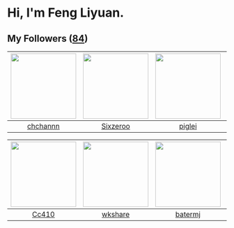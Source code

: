# Hi, I'm Feng Liyuan.

## My Followers ([84](https://github.com/SunRunAway?tab=followers))

| <img src="https://avatars3.githubusercontent.com/u/4281540?v=4" width="150" height="150" /> | <img src="https://avatars2.githubusercontent.com/u/20949383?v=4" width="150" height="150" /> | <img src="https://avatars1.githubusercontent.com/u/731266?v=4" width="150" height="150" /> | <img src="https://avatars3.githubusercontent.com/u/10414494?v=4" width="150" height="150" /> |
| :-----------------------------------------------------------------------------------------: | :------------------------------------------------------------------------------------------: | :----------------------------------------------------------------------------------------: | :------------------------------------------------------------------------------------------: |
|                           [chchannn](https://github.com/chchannn)                           |                            [Sixzeroo](https://github.com/Sixzeroo)                           |                             [piglei](https://github.com/piglei)                            |                           [WanFadong](https://github.com/WanFadong)                          |

| <img src="https://avatars1.githubusercontent.com/u/37112567?v=4" width="150" height="150" /> | <img src="https://avatars2.githubusercontent.com/u/2918384?v=4" width="150" height="150" /> | <img src="https://avatars0.githubusercontent.com/u/250445?v=4" width="150" height="150" /> | <img src="https://avatars3.githubusercontent.com/u/1492263?v=4" width="150" height="150" /> |
| :------------------------------------------------------------------------------------------: | :-----------------------------------------------------------------------------------------: | :----------------------------------------------------------------------------------------: | :-----------------------------------------------------------------------------------------: |
|                               [Cc410](https://github.com/Cc410)                              |                            [wkshare](https://github.com/wkshare)                            |                            [batermj](https://github.com/batermj)                           |                             [nighca](https://github.com/nighca)                             |